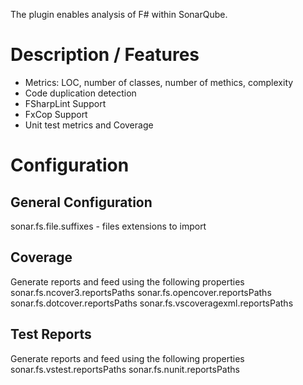 The plugin enables analysis of F# within SonarQube. 

# Description / Features

 - Metrics: LOC, number of classes, number of methics, complexity 
 - Code duplication detection
 - FSharpLint Support
 - FxCop Support
 - Unit test metrics and Coverage
 
 # Configuration
 
 ## General Configuration
  sonar.fs.file.suffixes - files extensions to import
 
 ## Coverage
 Generate reports and feed using the following properties
   sonar.fs.ncover3.reportsPaths 
   sonar.fs.opencover.reportsPaths
   sonar.fs.dotcover.reportsPaths
   sonar.fs.vscoveragexml.reportsPaths

## Test Reports
Generate reports and feed using the following properties
  sonar.fs.vstest.reportsPaths
  sonar.fs.nunit.reportsPaths

